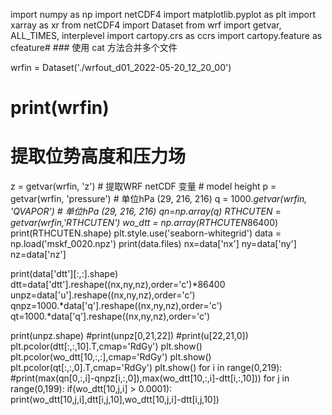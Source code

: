 import numpy as np
import netCDF4
import matplotlib.pyplot as plt
import xarray as xr
from netCDF4 import Dataset
from wrf import getvar, ALL_TIMES, interplevel
import cartopy.crs as ccrs
import cartopy.feature as cfeature# ### 使用 cat 方法合并多个文件




wrfin = Dataset('./wrfout_d01_2022-05-20_12_20_00')
# print(wrfin)
# 提取位势高度和压力场
z = getvar(wrfin, 'z')  # 提取WRF netCDF 变量 # model height
p = getvar(wrfin, 'pressure')    # 单位hPa (29, 216, 216)
q = 1000.*getvar(wrfin, 'QVAPOR')    # 单位hPa (29, 216, 216)
qn=np.array(q)
RTHCUTEN = getvar(wrfin,'RTHCUTEN')
wo_dtt = np.array(RTHCUTEN*86400)
print(RTHCUTEN.shape)
plt.style.use('seaborn-whitegrid')
data = np.load('mskf_0020.npz')
print(data.files)
nx=data['nx']
ny=data['ny']
nz=data['nz']

print(data['dtt'][:,:].shape)
dtt=data['dtt'].reshape((nx,ny,nz),order='c')*86400
unpz=data['u'].reshape((nx,ny,nz),order='c')
qnpz=1000.*data['q'].reshape((nx,ny,nz),order='c')
qt=1000.*data['q'].reshape((nx,ny,nz),order='c')


print(unpz.shape)
#print(unpz[0,21,22])
#print(u[22,21,0])
plt.pcolor(dtt[:,:,10].T,cmap='RdGy')
plt.show()
plt.pcolor(wo_dtt[10,:,:],cmap='RdGy')
plt.show()
plt.pcolor(qt[:,:,0].T,cmap='RdGy')
plt.show()
for i in range(0,219):
    #print(max(qn[0,:,i]-qnpz[i,:,0]),max(wo_dtt[10,:,i]-dtt[i,:,10]))
    for j in range(0,199):
        if(wo_dtt[10,j,i] > 0.0001):
            print(wo_dtt[10,j,i],dtt[i,j,10],wo_dtt[10,j,i]-dtt[i,j,10])
